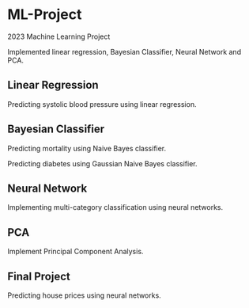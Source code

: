 # ML-Project

2023 Machine Learning Project

Implemented linear regression, Bayesian Classifier, Neural Network and PCA.

## Linear Regression

Predicting systolic blood pressure using linear regression.

## Bayesian Classifier

Predicting mortality using Naive Bayes classifier.

Predicting diabetes using Gaussian Naive Bayes classifier.

## Neural Network

Implementing multi-category classification using neural networks.

## PCA

Implement Principal Component Analysis.

## Final Project

Predicting house prices using neural networks.
